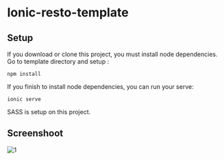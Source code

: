 # Ionic-resto-template

## Setup

If you download or clone this project, you must install node dependencies.
Go to template directory and setup :

`npm install`

If you finish to install node dependencies, you can run your serve:

`ionic serve`


SASS is setup on this project. 


## Screenshoot

![1](https://github.com/gabeta/Ionic-resto-template/blob/master/screenshoots/1.PNG)